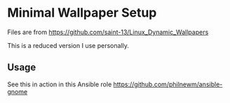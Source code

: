 # Minimal Wallpaper Setup

Files are from https://github.com/saint-13/Linux_Dynamic_Wallpapers

This is a reduced version I use personally.

## Usage

See this in action in this Ansible role https://github.com/philnewm/ansible-gnome
